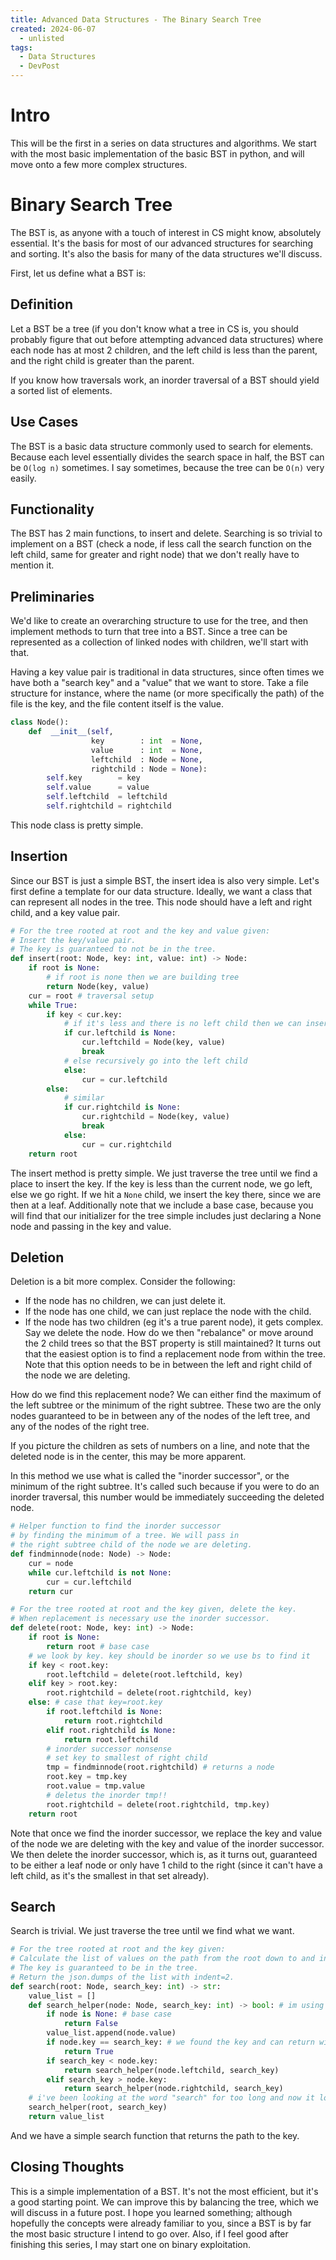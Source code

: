 ```yaml
---
title: Advanced Data Structures - The Binary Search Tree
created: 2024-06-07
  - unlisted
tags: 
  - Data Structures
  - DevPost
---
```


# Intro
This will be the first in a series on data structures and algorithms. We start with the most basic implementation of the basic BST in python, and will move onto a few more complex structures. 

# Binary Search Tree
The BST is, as anyone with a touch of interest in CS might know, absolutely essential. It's the basis for most of our advanced structures for searching and sorting. It's also the basis for many of the data structures we'll discuss. 

First, let us define what a BST is:
## Definition
Let a BST be a tree (if you don't know what a tree in CS is, you should probably figure that out before attempting advanced data structures) where each node has at most 2 children, and the left child is less than the parent, and the right child is greater than the parent.

If you know how traversals work, an inorder traversal of a BST should yield a sorted list of elements.

## Use Cases
The BST is a basic data structure commonly used to search for elements. Because each level essentially divides the search space in half, the BST can be `O(log n)` sometimes. I say sometimes, because the tree can be `O(n)` very easily.

## Functionality
The BST has 2 main functions, to insert and delete. Searching is so trivial to implement on a BST (check a node, if less call the search function on the left child, same for greater and right node) that we don't really have to mention it.

## Preliminaries
We'd like to create an overarching structure to use for the tree, and then implement methods to turn that tree into a BST. Since a tree can be represented as a collection of linked nodes with children, we'll start with that.

Having a key value pair is traditional in data structures, since often times we have both a "search key" and a "value" that we want to store. Take a file structure for instance, where the name (or more specifically the path) of the file is the key, and the file content itself is the value.

```python
class Node():
    def  __init__(self,
                  key        : int  = None,
                  value      : int  = None,
                  leftchild  : Node = None,
                  rightchild : Node = None):
        self.key        = key
        self.value      = value
        self.leftchild  = leftchild
        self.rightchild = rightchild
```
This node class is pretty simple.

## Insertion
Since our BST is just a simple BST, the insert idea is also very simple. Let's first define a template for our data structure. Ideally, we want a class that can represent all nodes in the tree. This node should have a left and right child, and a key value pair. 

```python
# For the tree rooted at root and the key and value given:
# Insert the key/value pair.
# The key is guaranteed to not be in the tree.
def insert(root: Node, key: int, value: int) -> Node:
    if root is None: 
        # if root is none then we are building tree
        return Node(key, value)
    cur = root # traversal setup
    while True:
        if key < cur.key:
            # if it's less and there is no left child then we can insert
            if cur.leftchild is None:
                cur.leftchild = Node(key, value)
                break
            # else recursively go into the left child
            else:
                cur = cur.leftchild
        else:
            # similar
            if cur.rightchild is None:
                cur.rightchild = Node(key, value)
                break
            else:
                cur = cur.rightchild
    return root
```
The insert method is pretty simple. We just traverse the tree until we find a place to insert the key. If the key is less than the current node, we go left, else we go right. If we hit a `None` child, we insert the key there, since we are then at a leaf. Additionally note that we include a base case, because you will find that our initializer for the tree simple includes just declaring a None node and passing in the key and value.

## Deletion
Deletion is a bit more complex. Consider the following:
- If the node has no children, we can just delete it.
- If the node has one child, we can just replace the node with the child.
- If the node has two children (eg it's a true parent node), it gets complex. Say we delete the node. How do we then "rebalance" or move around the 2 child trees so that the BST property is still maintained? It turns out that the easiest option is to find a replacement node from within the tree. Note that this option needs to be in between the left and right child of the node we are deleting. 

How do we find this replacement node? We can either find the maximum of the left subtree or the minimum of the right subtree. These two are the only nodes guaranteed to be in between any of the nodes of the left tree, and any of the nodes of the right tree.

If you picture the children as sets of numbers on a line, and note that the deleted node is in the center, this may be more apparent. 

In this method we use what is called the "inorder successor", or the minimum of the right subtree. It's called such because if you were to do an inorder traversal, this number would be immediately succeeding the deleted node. 

```python
# Helper function to find the inorder successor
# by finding the minimum of a tree. We will pass in
# the right subtree child of the node we are deleting.
def findminnode(node: Node) -> Node:
    cur = node
    while cur.leftchild is not None:
        cur = cur.leftchild
    return cur

# For the tree rooted at root and the key given, delete the key.
# When replacement is necessary use the inorder successor.
def delete(root: Node, key: int) -> Node:
    if root is None:
        return root # base case 
    # we look by key. key should be inorder so we use bs to find it 
    if key < root.key:
        root.leftchild = delete(root.leftchild, key)
    elif key > root.key:
        root.rightchild = delete(root.rightchild, key)
    else: # case that key=root.key 
        if root.leftchild is None: 
            return root.rightchild
        elif root.rightchild is None:
            return root.leftchild
        # inorder successor nonsense 
        # set key to smallest of right child
        tmp = findminnode(root.rightchild) # returns a node
        root.key = tmp.key
        root.value = tmp.value
        # deletus the inorder tmp!!
        root.rightchild = delete(root.rightchild, tmp.key)
    return root
```
Note that once we find the inorder successor, we replace the key and value of the node we are deleting with the key and value of the inorder successor. We then delete the inorder successor, which is, as it turns out, guaranteed to be either a leaf node or only have 1 child to the right (since it can't have a left child, as it's the smallest in that set already).

## Search
Search is trivial. We just traverse the tree until we find what we want. 
```python
# For the tree rooted at root and the key given:
# Calculate the list of values on the path from the root down to and including the search key node.
# The key is guaranteed to be in the tree.
# Return the json.dumps of the list with indent=2.
def search(root: Node, search_key: int) -> str:
    value_list = []
    def search_helper(node: Node, search_key: int) -> bool: # im using bool to flag when to break
        if node is None: # base case
            return False
        value_list.append(node.value)
        if node.key == search_key: # we found the key and can return with the value_list complete
            return True
        if search_key < node.key:
            return search_helper(node.leftchild, search_key)
        elif search_key > node.key:
            return search_helper(node.rightchild, search_key)
    # i've been looking at the word "search" for too long and now it looks stupid
    search_helper(root, search_key)
    return value_list
```
And we have a simple search function that returns the path to the key.

## Closing Thoughts
This is a simple implementation of a BST. It's not the most efficient, but it's a good starting point. We can improve this by balancing the tree, which we will discuss in a future post. I hope you learned something; although hopefully the concepts were already familiar to you, since a BST is by far the most basic structure I intend to go over. Also, if I feel good after finishing this series, I may start one on binary exploitation. 
